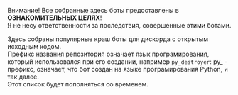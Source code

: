 Внимание! Все собранные здесь боты предоставлены в **ОЗНАКОМИТЕЛЬНЫХ ЦЕЛЯХ**!\
Я не несу ответственности за последствия, совершенные этими ботами.

Здесь собраны популярные краш боты для дискорда с открытым исходным кодом.\
Префикс названия репозитория означает язык програмирования, который использовался при его создании, например `py_destroyer`: py_ - префикс, означает, что бот создан на языке програмирования Python, и так далее.\
Этот список будет пополняться со временем.
